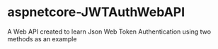 # aspnetcore-JWTAuthWebAPI
A Web API created to learn Json Web Token Authentication using two methods as an example
